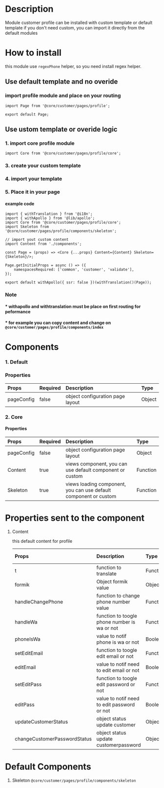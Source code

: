 # Description

Module customer profile can be installed with custom template or default template
if you don't need custom, you can import it directly from the default modules


# How to install

this module use `regexPhone` helper, so you need install regex helper. 
 
## Use default template and no overide
### import profile module and place on your routing
````
import Page from '@core/customer/pages/profile';

export default Page;
````

## Use ustom template or overide logic
### 1. import core profile module

````
import Core from '@core/customer/pages/profile/core';
````


### 3. create your custom template
### 4. import your template
### 5. Place it in your page
#### example code
````
import { withTranslation } from '@i18n';
import { withApollo } from '@lib/apollo';
import Core from '@core/customer/pages/profile/core';
import Skeleton from '@core/customer/pages/profile/components/skeleton';

// import yout custom content
import Content from './components';

const Page = (props) => <Core {...props} Content={Content} Skeleton={Skeleton}/>;

Page.getInitialProps = async () => ({
    namespacesRequired: ['common', 'customer', 'validate'],
});

export default withApollo({ ssr: false })(withTranslation()(Page));

````

### Note
#### * withapollo and withtranslation must be place on first routing for peformance
#### * for example you can copy content and change on `@core/customer/pages/profile/components/index`

# Components
### 1. Default
### Properties
| Props       | Required | Description | Type |
| :---        | :---     | :---        |:---  |
| pageConfig  |  false   | object configuration page layout      | Object|


### 2. Core
#### Properties
| Props       | Required | Description | Type |
| :---        | :---     | :---        |:---  |
| pageConfig  |  false   | object configuration page layout      | Object|
| Content      |  true    | views component, you can use default component or custom | Function |
| Skeleton      |  true    | views loading component, you can use default component or custom | Function |


# Properties sent to the component

1. Content

    this default content for profile


    | Props       | Description | Type | Params to send |
    | :---        | :---        |:---  | :---  |
    | t     |  function to translate      | Function | - |
    | formik   |  Object formik value     | Object | - |
    | handleChangePhone   |  function to change phone number value      | Function | onchange event |
    | handleWa   |  function to toogle phone number is wa or not      | Function | - |
    | phoneIsWa   |  value to notif phone is wa or not  | Boolean | - |
    | setEditEmail   |  function to toogle edit email or not   | Function | - |
    | editEmail   |  value to notif need to edit email or not      | Boolean | - |
    | setEditPass   |  function to toogle edit password or not      | Function | - |
    | editPass   |  value to notif need to edit password or not  | Boolean | - |
    | updateCustomerStatus   |  object status update customer      | Object | - |
    | changeCustomerPasswordStatus   |  object status update customerpassword     | Object | - |


# Default Components

1. Skeleton `@core/customer/pages/profile/components/skeleton`
    